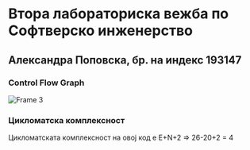 # Втора лабораториска вежба по Софтверско инженерство

## Александра Поповска, бр. на индекс 193147


###  Control Flow Graph

![Frame 3](https://user-images.githubusercontent.com/45862325/120195719-63425b80-c21f-11eb-9b56-7be2fd209b7a.png)

### Цикломатска комплексност

Цикломатската комплексност на овој код е E+N+2 => 26-20+2 = 4

